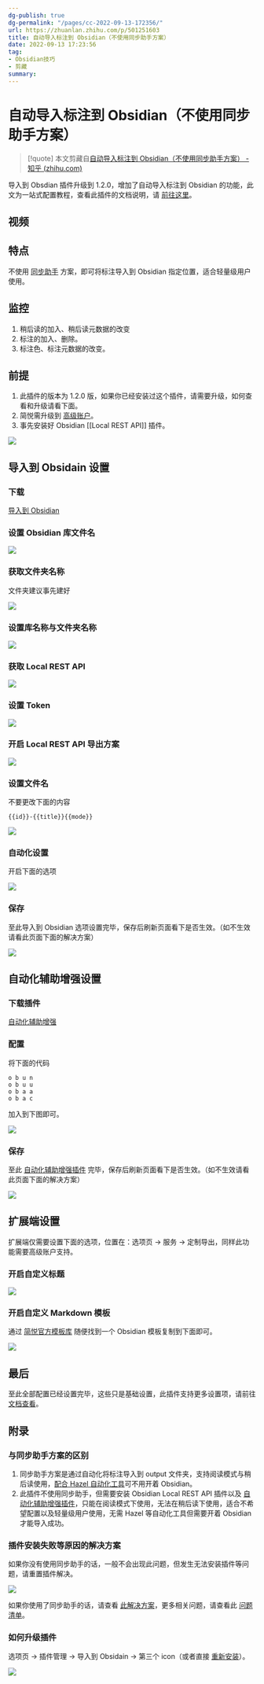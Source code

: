 ```yaml
---
dg-publish: true
dg-permalink: "/pages/cc-2022-09-13-172356/"
url: https://zhuanlan.zhihu.com/p/501251603
title: 自动导入标注到 Obsidian（不使用同步助手方案）
date: 2022-09-13 17:23:56
tag: 
- Obsidian技巧
- 剪藏
summary: 
---
```

# 自动导入标注到 Obsidian（不使用同步助手方案）

> [!quote] 本文剪藏自[自动导入标注到 Obsidian（不使用同步助手方案） - 知乎 (zhihu.com)](https://zhuanlan.zhihu.com/p/501251603)

导入到 Obsdian 插件升级到 1.2.0，增加了自动导入标注到 Obsidian 的功能，此文为一站式配置教程，查看此插件的文档说明，请 [前往这里](https://link.zhihu.com/?target=https%3A//github.com/Kenshin/simpread/discussions/2902)。

## 视频

## 特点

不使用 [同步助手](https://link.zhihu.com/?target=http%3A//ksria.com/simpread/docs/%23/Sync%3Fid%3D%25e5%25af%25bc%25e5%2587%25ba%25e6%259c%258d%25e5%258a%25a1) 方案，即可将标注导入到 Obsidian 指定位置，适合轻量级用户使用。

## 监控

1.  稍后读的加入、稍后读元数据的改变
2.  标注的加入、删除。
3.  标注色、标注元数据的改变。

## 前提

1.  此插件的版本为 1.2.0 版，如果你已经安装过这个插件，请需要升级，如何查看和升级请看下面。
2.  简悦需升级到 [高级账户](https://link.zhihu.com/?target=http%3A//simpread.pro/price)。
3.  事先安装好 Obsidian [[Local REST API]] 插件。

![](https://pic3.zhimg.com/v2-103a7bd993b3e37c4fd6b63321ea7c7e_r.jpg)

## 导入到 Obsidain 设置

### 下载

[导入到 Obsidian](https://link.zhihu.com/?target=https%3A//simpread.ksria.cn/plugins/details/1VQ19jCD8Z)

### 设置 Obsidian 库文件名

![](https://pic2.zhimg.com/v2-51aef4217947c190efb107ce70997609_r.jpg)

### 获取文件夹名称

文件夹建议事先建好

![](https://pic2.zhimg.com/v2-5a587b87780c58535cfa156c34d11ce1_r.jpg)

### 设置库名称与文件夹名称

![](https://pic4.zhimg.com/v2-a0a10ec8591f85d04b0101fd83c62f03_r.jpg)

### 获取 Local REST API

![](https://pic2.zhimg.com/v2-052e1b6981d03a9c6a963506001c2b99_r.jpg)

### 设置 Token

![](https://pic2.zhimg.com/v2-b2ddc2c8b9a155c2be99e159ffe1d1b1_r.jpg)

### 开启 Local REST API 导出方案

![](https://pic3.zhimg.com/v2-76529de238fd172b406bd55380041bca_r.jpg)

### 设置文件名

不要更改下面的内容

```
{{id}}-{{title}}{{mode}}

```

![](https://pic1.zhimg.com/v2-20b004a1b271f5347102bf9951248530_r.jpg)

### 自动化设置

开启下面的选项

![](https://pic1.zhimg.com/v2-878e5fe85b2e4ea813ba85e6da87b4a0_r.jpg)

### 保存

至此导入到 Obsidian 选项设置完毕，保存后刷新页面看下是否生效。（如不生效请看此页面下面的解决方案）

![](https://pic2.zhimg.com/v2-8151c705b075310b2e23aeadc6c17a45_r.jpg)

## 自动化辅助增强设置

### 下载插件

[自动化辅助增强](https://link.zhihu.com/?target=https%3A//simpread.ksria.cn/plugins/details/DH9l5jblPH)

### 配置

将下面的代码

```
o b u n
o b u u
o b a a
o b a c

```

加入到下图即可。

![](https://pic2.zhimg.com/v2-0aa22583e35c3b3c0f5ec1ecf378a90d_r.jpg)

### 保存

至此 [自动化辅助增强插件](https://link.zhihu.com/?target=https%3A//github.com/Kenshin/simpread/discussions/3596) 完毕，保存后刷新页面看下是否生效。（如不生效请看此页面下面的解决方案）

![](https://pic2.zhimg.com/v2-0cf106742891d69e6c6375ce8da43239_r.jpg)

## 扩展端设置

扩展端仅需要设置下面的选项，位置在：选项页 → 服务 → 定制导出，同样此功能需要高级账户支持。

### 开启自定义标题

![](https://pic4.zhimg.com/v2-dc66f13d9719a1a7c3b1bdc9b2cb678f_r.jpg)

### 开启自定义 Markdown 模板

通过 [简悦官方模板库](https://link.zhihu.com/?target=https%3A//github.com/Kenshin/simpread/discussions/2153) 随便找到一个 Obsidian 模板复制到下面即可。

![](https://pic4.zhimg.com/v2-672e1448553bf9ede9a4c074afbc809f_r.jpg)

## 最后

至此全部配置已经设置完毕，这些只是基础设置，此插件支持更多设置项，请前往 [文档查看](https://link.zhihu.com/?target=https%3A//github.com/Kenshin/simpread/issues/2900)。

## 附录

### 与同步助手方案的区别

1.  同步助手方案是通过自动化将标注导入到 output 文件夹，支持阅读模式与稍后读使用，[配合 Hazel 自动化工具](https://link.zhihu.com/?target=https%3A//github.com/Kenshin/simpread/discussions/3241)可不用开着 Obsidian。
2.  此插件不使用同步助手，但需要安装 Obsidian Local REST API 插件以及 [自动化辅助增强插件](https://link.zhihu.com/?target=https%3A//simpread.ksria.cn/plugins/details/DH9l5jblPH)，只能在阅读模式下使用，无法在稍后读下使用，适合不希望配置以及轻量级用户使用，无需 Hazel 等自动化工具但需要开着 Obsidian 才能导入成功。

### 插件安装失败等原因的解决方案

如果你没有使用同步助手的话，一般不会出现此问题，但发生无法安装插件等问题，请重置插件解决。

![](https://pic1.zhimg.com/v2-c3e544e525c37923d5d11d8a2b499b8c_r.jpg)

如果你使用了同步助手的话，请查看 [此解决方案](https://link.zhihu.com/?target=https%3A//github.com/Kenshin/simpread/discussions/2342)，更多相关问题，请查看此 [问题清单](https://link.zhihu.com/?target=https%3A//github.com/Kenshin/simpread/discussions/categories/%25E9%2587%258D%25E8%25A6%2581%25E9%2580%259A%25E7%259F%25A5%3Fdiscussions_q%3Dcategory%253A%25E9%2587%258D%25E8%25A6%2581%25E9%2580%259A%25E7%259F%25A5%2B%25E6%258F%2592%25E4%25BB%25B6)。

### 如何升级插件

选项页 → 插件管理 → 导入到 Obsidain → 第三个 icon（或者直接 [重新安装](https://link.zhihu.com/?target=https%3A//simpread.ksria.cn/plugins/details/1VQ19jCD8Z)）。

![](https://pic3.zhimg.com/v2-a7b32b797644675ddeb9987caf3c36f6_r.jpg)
